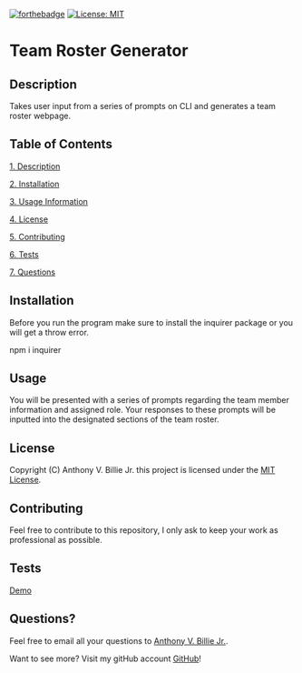 
[![forthebadge](https://forthebadge.com/images/badges/made-with-javascript.svg)](https://www.javascript.com/) [![License: MIT](https://img.shields.io/badge/License-MIT-yellow.svg)](https://opensource.org/licenses/MIT)   
# Team Roster Generator

## Description

Takes user input from a series of prompts on CLI and generates a team roster webpage.

## Table of Contents

[1. Description](#Description)

[2. Installation](#Installation)

[3. Usage Information](#Usage)

[4. License](#License)

[5. Contributing](#Contributing)

[6. Tests](#Tests)

[7. Questions](#Questions)

## Installation

Before you run the program make sure to install the inquirer package or you will get a throw error.

npm i inquirer

## Usage

You will be presented with a series of prompts regarding the team member information and assigned role. Your responses to these prompts will be inputted into the designated sections of the team roster. 

## License

Copyright (C) Anthony V. Billie Jr. this project is licensed under the [MIT License](/LICENSE.md).

## Contributing

Feel free to contribute to this repository, I only ask to keep your work as professional as possible.

## Tests

[Demo](https://youtu.be/xkRu3Y7zIXc)

## Questions?

Feel free to email all your questions to [Anthony V. Billie Jr.](mailto:anthonybilliejr2021@gmail.com?subject=[GitHub]%20Source%20).

Want to see more? Visit my gitHub account [GitHub](https://github.com/avbillie)!
            
